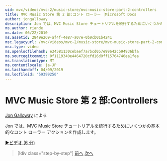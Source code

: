```yaml
---
uid: mvc/videos/mvc-2/music-store/mvc-music-store-part-2-controllers
title: MVC Music Store 第 2 部:コント ローラー |Microsoft Docs
author: jongalloway
description: Jon では、MVC Music Store チュートリアルを続行するためにいくつかの基本的なコント ローラー アクションを作成します。
ms.author: riande
ms.date: 06/22/2010
ms.assetid: 2849e269-af4f-4e87-a07e-0b9cb01b4241
msc.legacyurl: /mvc/videos/mvc-2/music-store/mvc-music-store-part-2-controllers
msc.type: video
ms.openlocfilehash: e34581130cebaef7a7bcd057e99642cb94936bfa
ms.sourcegitcommit: 0f1119340e4464720cfd16d0ff15764746ea1fea
ms.translationtype: MT
ms.contentlocale: ja-JP
ms.lasthandoff: 04/09/2019
ms.locfileid: "59399250"
---
```

# <a name="mvc-music-store-part-2-controllers"></a>MVC Music Store 第 2 部:Controllers

[Jon Galloway](https://github.com/jongalloway) による

Jon では、MVC Music Store チュートリアルを続行するためにいくつかの基本的なコント ローラー アクションを作成します。

[&#9654;ビデオ (6 分)](https://channel9.msdn.com/Blogs/ASP-NET-Site-Videos/mvc-music-store-part-2-controllers)

> [!div class="step-by-step"]
> [前へ](mvc-music-store-part-1-intro-tools-and-project-structure.md)
> [次へ](mvc-music-store-part-3-views-and-viewmodels.md)
